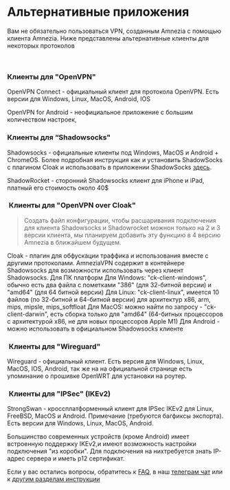# Альтернативные приложения

Вам не обязательно пользоваться  VPN, созданным Amnezia с  помощью клиента Amnezia. 
Ниже представлены  альтернативные клиенты для некоторых протоколов


&nbsp;

### Клиенты для "OpenVPN"  

OpenVPN Connect - официальный клиент для  протокола OpenVPN.
Есть версии для Windows, Linux, MacOS, Android, IOS

OpenVPN for Android - неофициальное приложение с большим количеством настроек,


### Клиенты для “Shadowsocks"


Shadowsocks - официальные клиенты под Windows, MacOS и Android + ChromeOS.
Более подробная инструкция как и установить ShadowSocks с плагином  Cloak и использовать в приложении ShadowSocks [здесь].   

ShadowRocket - сторонний Shadowsocks клиент для iPhone и iPad,  платный его стоимость  около 40$



###  Клиенты для "OpenVPN over Cloak"

> Cоздать файл конфигурации, чтобы  расшаривания подключения  для клиента Shadowsocks  и Shadowrocket можнон только на 2 и 3 версии клиента, мы планируем добавить эту  функцию в 4 версию Amnezia в ближайшем будущем. 


Cloak - плагин для обфускации траффика и использования вместе с другими протоколами. AmneziaVPN содержит в контейнере Shadowsocks для возможности использовать через клиент Shadowsocks.
Для ПК платформ
Для Windows: "ck-client-windows", обычно есть два файла с пометками "386" (для 32-битной версии) и "amd64" (для 64 битной версии)
Для Linux: "ck-client-linux",  имеется 10 файлов (по 32-битной и 64-битной версии) для архитектур x86, arm, mips, mipsle, mips_softfloat
Для MacOS: можно найти по запросу - "ck-client-darwin",  есть сборка только для "amd64" (64-битных процессоров с архитектурой x86, не для новых процессоров Apple M1)
Для Android - можно использовать  в официальном Shadowsocks клиенте

###  Клиенты для "Wireguard"

Wireguard - официальный клиент.  Есть версия для Windows, Linux, MacOS, IOS, Android, 
так же на на официальной странице есть упоминание о прошивке OpenWRT для установки на роутер.

###  Клиенты для "IPSec" (IKEv2)

StrongSwan - кроссплатформенный клиент для IPSec IKEv2 для Linux, FreeBSD, MacOS и Android. Примечание (требуются багфиксы экспорта).
Есть версии для Windows, Linux, MacOS, Android.

Большинство современных устройств (кроме Android) имеет встроенную поддержку IKEv2,и имеют возможность настройки подключения "из коробки". Для подключения на нихтребуется знать IP-адрес сервера и иметь p12 сертификат.

Если у вас остались вопросы, обратитесь к [FAQ], в наш [телеграм чат] или к [другим разделам инструкции]

[amnezia-site-ext-link]: https://amnezia-web-nx1r.vercel.app
[about-int-link]: /about
[FAQ]: ../faq 
[телеграм чат]: https://t.me/amnezia_vpn 
[другим разделам инструкции]: ../instructions
[здесь]: https://ru-docs.amnezia.org/guides/cloak-ss-win/


















